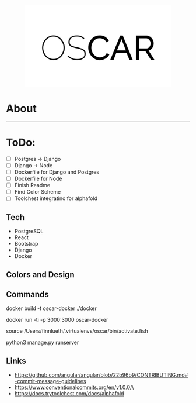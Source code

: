 <p align="center">
    <img src="ui/src/assets/icons/oscar.png" alt="logo" style="width:400px;">
</p>

# About
---

# ToDo:
- [ ] Postgres -> Django
- [ ] Django -> Node
- [ ] Dockerfile for Django and Postgres
- [ ] Dockerfile for Node
- [ ] Finish Readme
- [ ] Find Color Scheme
- [ ] Toolchest integratino for alphafold

## Tech
- PostgreSQL
- React
- Bootstrap
- Django
- Docker

## Colors and Design

## Commands

docker build -t oscar-docker ./docker

docker run -ti -p 3000:3000 oscar-docker

source /Users/finnlueth/.virtualenvs/oscar/bin/activate.fish

python3 manage.py runserver

## Links
- https://github.com/angular/angular/blob/22b96b9/CONTRIBUTING.md#-commit-message-guidelines
- https://www.conventionalcommits.org/en/v1.0.0/\
- https://docs.trytoolchest.com/docs/alphafold

